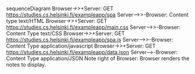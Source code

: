 sequenceDiagram
    Browser->>+Server: GET https://studies.cs.helsinki.fi/exampleapp/spa
    Server-->>-Browser: Content type text/HTML
    Browser->>+Server: GET https://studies.cs.helsinki.fi/exampleapp/main.css
    Server-->>-Browser: Content Type text/CSS
    Browser->>+Server: GET https://studies.cs.helsinki.fi/exampleapp/spa.js
    Server-->>-Browser: Content Type application/javascript
    Browser->>+Server: GET https://studies.cs.helsinki.fi/exampleapp/data.json
    Server-->-Browser: Content Type application/JSON
    Note right of Browser: Browser renders the notes to display.
    